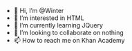 - 👋 Hi, I’m @Winter
- 👀 I’m interested in HTML
- 🌱 I’m currently learning JQuery
- 💞️ I’m looking to collaborate on nothing
- 📫 How to reach me on Khan Academy 

<!---
HAMZALABABIDI/HAMZALABABIDI is a ✨ special ✨ repository because its `README.md` (this file) appears on your GitHub profile.
You can click the Preview link to take a look at your changes.
--->
